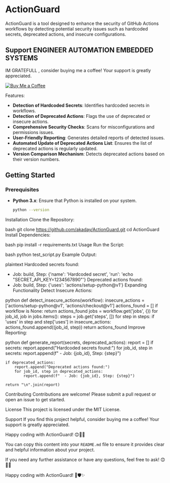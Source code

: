 # ActionGuard

ActionGuard is a tool designed to enhance the security of GitHub Actions workflows by detecting potential security issues such as hardcoded secrets, deprecated actions, and insecure configurations.
## Support ENGINEER AUTOMATION EMBEDDED SYSTEMS 

IM GRATEFULL , consider buying me a coffee! Your support is greatly appreciated.

[![Buy Me a Coffee](https://img.shields.io/badge/Donate-Buy%20Me%20a%20Coffee-yellow)](https://paypal.me/barki0)

 Features:

- **Detection of Hardcoded Secrets**: Identifies hardcoded secrets in workflows.
- **Detection of Deprecated Actions**: Flags the use of deprecated or insecure actions.
- **Comprehensive Security Checks**: Scans for misconfigurations and permissions issues.
- **User-Friendly Reporting**: Generates detailed reports of detected issues.
- **Automated Update of Deprecated Actions List**: Ensures the list of deprecated actions is regularly updated.
- **Version Comparison Mechanism**: Detects deprecated actions based on their version numbers.

## Getting Started

### Prerequisites

- **Python 3.x**: Ensure that Python is installed on your system.
  ```bash
  python --version
Installation
Clone the Repository:

bash
git clone https://github.com/akaday/ActionGuard.git
cd ActionGuard
Install Dependencies:

bash
pip install -r requirements.txt
Usage
Run the Script:

bash
python test_script.py
Example Output:

plaintext
Hardcoded secrets found:
- Job: build, Step: {'name': 'Hardcoded secret', 'run': 'echo "SECRET_API_KEY=1234567890"'}
Deprecated actions found:
- Job: build, Step: {'uses': 'actions/setup-python@v1'}
Expanding Functionality
Detect Insecure Actions:

python
def detect_insecure_actions(workflow):
    insecure_actions = ['actions/setup-python@v1', 'actions/checkout@v1']
    actions_found = []
    if workflow is None:
        return actions_found
    jobs = workflow.get('jobs', {})
    for job_id, job in jobs.items():
        steps = job.get('steps', [])
        for step in steps:
            if 'uses' in step and step['uses'] in insecure_actions:
                actions_found.append((job_id, step))
    return actions_found
Improve Reporting:

python
def generate_report(secrets, deprecated_actions):
    report = []
    if secrets:
        report.append("Hardcoded secrets found:")
        for job_id, step in secrets:
            report.append(f"  - Job: {job_id}, Step: {step}")

    if deprecated_actions:
        report.append("Deprecated actions found:")
        for job_id, step in deprecated_actions:
            report.append(f"  - Job: {job_id}, Step: {step}")
    
    return "\n".join(report)
Contributing
Contributions are welcome! Please submit a pull request or open an issue to get started.

License
This project is licensed under the MIT License.

Support
If you find this project helpful, consider buying me a coffee! Your support is greatly appreciated.


Happy coding with ActionGuard! 😊🚀✨


You can copy this content into your `README.md` file to ensure it provides clear and helpful information about your project.

If you need any further assistance or have any questions, feel free to ask! 😊🚀✨

Happy coding with ActionGuard! 🎉🛡️✨
